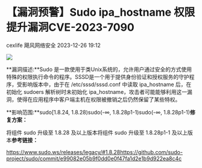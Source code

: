 #  【漏洞预警】Sudo ipa_hostname 权限提升漏洞CVE-2023-7090   
cexlife  飓风网络安全   2023-12-26 19:12  
  
![](https://mmbiz.qpic.cn/mmbiz_png/ibhQpAia4xu002oVKq350yMQhr8Ano5dLFk6bcwAribYlEI5MoQXFao7AH0nHibn1fXy85mxyMALgiciaLBrLZvQ7NLA/640?wx_fmt=png&from=appmsg "")  
  
**漏洞描述:**Sudo 是一款使用于类Unix系统的，允许用户通过安全的方式使用特殊的权限执行命令的程序。SSSD是一个用于提供身份验证和授权服务的守护程序，受影响版本中，由于在 /etc/sssd/sssd.conf 中读取 ipa_hostname 后，在初始化 sudoers 解析树时未初始化 ipa_hostname，攻击者可能能够利用这一漏洞，使得在应用程序中客户端主机在权限被撤销之后仍然保留了某些特权。  
  
**影响范围:**sudo[1.8.24, 1.8.28)sudo(-∞, 1.8.28p1-1)sudo(-∞, 1.8.28p1-1)**修复方案：**  
  
将组件 sudo 升级至 1.8.28 及以上版本将组件 sudo 升级至 1.8.28p1-1 及以上版本**参考链接：**  
  
https://www.sudo.ws/releases/legacy/#1.8.28https://github.com/sudo-project/sudo/commit/e99082e05b9f0dd0e0f47fa1d2e1b9d922ea8c4c  
  
